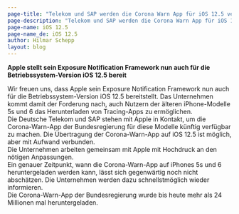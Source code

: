 ```yaml
---
page-title: "Telekom und SAP werden die Corona Warn App für iOS 12.5 verfügbar machen" 
page-description: "Telekom und SAP werden die Corona Warn App für iOS 12.5 verfügbar machen" 
page-name: iOS 12.5
page-name_de: iOS 12.5
author: Hilmar Schepp
layout: blog
---
```


<b>Apple stellt sein Exposure Notification Framework nun auch für die Betriebssystem-Version iOS 12.5 bereit</b>
<!-- overview -->

Wir freuen uns, dass Apple sein Exposure Notification Framework nun auch für die Betriebssystem-Version iOS 12.5 bereitstellt. Das Unternehmen kommt damit der Forderung nach, auch Nutzern der älteren iPhone-Modelle 5s und 6 das Herunterladen von Tracing-Apps zu ermöglichen.<br>
Die Deutsche Telekom und SAP stehen mit Apple in Kontakt, um die Corona-Warn-App der Bundesregierung für diese Modelle künftig verfügbar zu machen. Die Übertragung der Corona-Warn-App auf iOS 12.5 ist möglich, aber mit Aufwand verbunden.<br>
Die Unternehmen arbeiten gemeinsam mit Apple mit Hochdruck an den nötigen Anpassungen.<br>
Ein genauer Zeitpunkt, wann die Corona-Warn-App auf iPhones 5s und 6 heruntergeladen werden kann, lässt sich gegenwärtig noch nicht abschätzen. Die Unternehmen werden dazu schnellstmöglich wieder informieren.<br>
Die Corona-Warn-App der Bundesregierung wurde bis heute mehr als 24 Millionen mal heruntergeladen.
